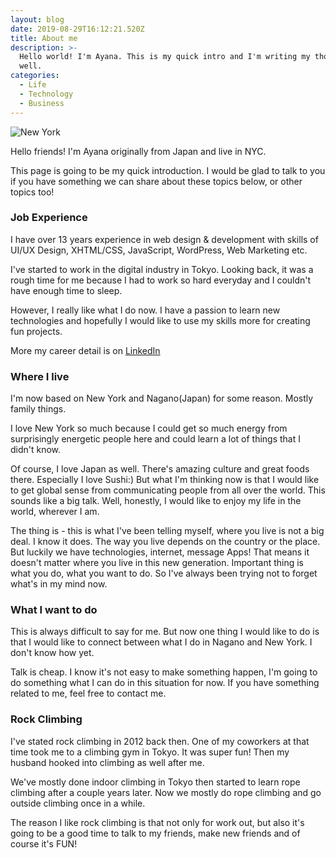 ```yaml
---
layout: blog
date: 2019-08-29T16:12:21.520Z
title: About me
description: >-
  Hello world! I'm Ayana. This is my quick intro and I'm writing my thoughts as
  well.
categories:
  - Life
  - Technology
  - Business
---
```

![New York](/uploads/img_newyork.jpg)

Hello friends! I'm Ayana originally from Japan and live in NYC.

This page is going to be my quick introduction. I would be glad to talk to you if you have something we can share about these topics below, or other topics too!

<h3>Job Experience</h3>
I have over 13 years experience in web design & development with skills of UI/UX Design, XHTML/CSS, JavaScript, WordPress, Web Marketing etc.

I've started to work in the digital industry in Tokyo. Looking back, it was a rough time for me because I had to work so hard everyday and I couldn't have enough time to sleep. 

However, I really like what I do now. I have a passion to learn new technologies and hopefully I would like to use my skills more for creating fun projects.

More my career detail is on <a href="https://www.linkedin.com/in/ayana-osawa-22b623b" target="_blank" rel="noopener noreferrer">LinkedIn</a>

<h3>Where I live</h3>
I'm now based on New York and Nagano(Japan) for some reason. Mostly family things.

I love New York so much because I could get so much energy from surprisingly energetic people here and could learn a lot of things that I didn't know.

Of course, I love Japan as well. There's amazing culture and great foods there. Especially I love Sushi:)
But what I'm thinking now is that I would like to get global sense from communicating people from all over the world. This sounds like a big talk. Well, honestly, I would like to enjoy my life in the world, wherever I am.

The thing is - this is what I've been telling myself, where you live is not a big deal. I know it does. The way you live depends on the country or the place. But luckily we have technologies, internet, message Apps! That means it doesn't matter where you live in this new generation. Important thing is what you do, what you want to do. So I've always been trying not to forget what's in my mind now.

<h3>What I want to do</h3>

This is always difficult to say for me. But now one thing I would like to do is that I would like to connect between what I do in Nagano and New York. I don't know how yet. 

Talk is cheap. I know it's not easy to make something happen, I'm going to do something what I can do in this situation for now. If you have something related to me, feel free to contact me.

<!--1. I would like to establish the life between Japan and New York. Especially, I have an interesting old house in Japan and it's going to be great if I could connect 

2. I would like to 

After all, the important thing for me is enjoying the life with close friends and people and hopefully make them happy, I would say. \

I would like to support local businesses, services related to food, communities for people using my experiences and technologies.-->

<h3>Rock Climbing</h3>
I've stated rock climbing in 2012 back then. One of my coworkers at that time took me to a climbing gym in Tokyo. It was super fun! Then my husband hooked into climbing as well after me. 

We've mostly done indoor climbing in Tokyo then started to learn rope climbing after a couple years later. Now we mostly do rope climbing and go outside climbing once in a while.

The reason I like rock climbing is that not only for work out, but also it's going to be a good time to talk to my friends, make new friends and of course it's FUN!
